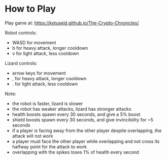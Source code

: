 # How to Play

Play game at: <https://kotuseid.github.io/The-Crypto-Chronicles/>

Robot controls:
* WASD for movement
* b for heavy attack, longer cooldown
* v for light attack, less cooldown

Lizard controls:
* arrow keys for movement
* , for heavy attack, longer cooldown
* . for light attack, less cooldown

Note:
* the robot is faster, lizard is slower
* the robot has weaker attacks, lizard has stronger attacks
* health boosts spawn every 30 seconds, and give a 5% boost
* shield boosts spawn every 30 seconds, and give invincibility for ~5 seconds
* if a player is facing away from the other player despite overlapping, the attack will not work
* a player must face the other player while overlapping and not cross its halfway point for the attack to work
* overlapping with the spikes loses 1% of health every second
